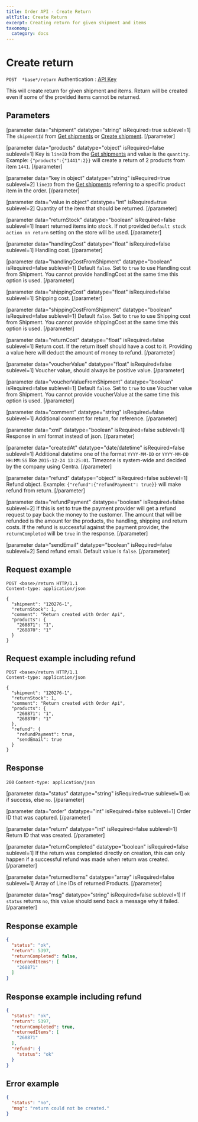 ```yaml
---
title: Order API - Create Return
altTitle: Create Return
excerpt: Creating return for given shipment and items
taxonomy:
  category: docs
---
```


# Create return

`POST  *base*/return`
Authentication : [API Key](/api-references/api-intro#authentication)

This will create return for given shipment and items. Return will be created even if some of the provided items cannot be returned.

## Parameters

[parameter data="shipment" datatype="string" isRequired=true sublevel=1]
The ``shipmentId`` from [Get shipments](/api-references/order-api/api-reference/get-shipments) or [Create shipment](/api-references/order-api/api-reference/create-shipment).
[/parameter]

[parameter data="products" datatype="object" isRequired=false sublevel=1]
Key is ``lineID`` from the [Get shipments](/api-references/order-api/api-reference/get-shipments) and value is the ``quantity``.
Example: ``{"products":{"1441":2}}`` will create a return of 2 products from item ``1441``.
[/parameter]

[parameter data="key in object" datatype="string" isRequired=true sublevel=2]
``lineID`` from the [Get shipments](/api-references/order-api/api-reference/get-shipments) referring to a specific product item in the order.
[/parameter]

[parameter data="value in object" datatype="int" isRequired=true sublevel=2]
Quantity of the item that should be returned.
[/parameter]

[parameter data="returnStock" datatype="boolean" isRequired=false sublevel=1]
Insert returned items into stock. If not provided ``Default stock action on return`` setting on the store will be used.
[/parameter]

[parameter data="handlingCost" datatype="float" isRequired=false sublevel=1]
Handling cost.
[/parameter]

[parameter data="handlingCostFromShipment" datatype="boolean" isRequired=false sublevel=1]
Default `false`. Set to `true` to use Handling cost from Shipment. You cannot provide handlingCost at the same time this option is used.
[/parameter]

[parameter data="shippingCost" datatype="float" isRequired=false sublevel=1]
Shipping cost.
[/parameter]

[parameter data="shippingCostFromShipment" datatype="boolean" isRequired=false sublevel=1]
Default `false`. Set to `true` to use Shipping cost from Shipment. You cannot provide shippingCost at the same time this option is used.
[/parameter]

[parameter data="returnCost" datatype="float" isRequired=false sublevel=1]
Return cost. If the return itself should have a cost to it. Providing a value here will deduct the amount of money to refund.
[/parameter]

[parameter data="voucherValue" datatype="float" isRequired=false sublevel=1]
Voucher value, should always be positive value.
[/parameter]

[parameter data="voucherValueFromShipment" datatype="boolean" isRequired=false sublevel=1]
Default `false`. Set to `true` to use Voucher value from Shipment. You cannot provide voucherValue at the same time this option is used.
[/parameter]

[parameter data="comment" datatype="string" isRequired=false sublevel=1]
Additional comment for return, for reference.
[/parameter]

[parameter data="xml" datatype="boolean" isRequired=false sublevel=1]
Response in xml format instead of json.
[/parameter]

[parameter data="createdAt" datatype="date/datetime" isRequired=false sublevel=1]
Additional datetime one of the format ``YYYY-MM-DD`` or ``YYYY-MM-DD HH:MM:SS`` like ``2015-12-24 13:25:01``. Timezone is system-wide and decided by the company using Centra.
[/parameter]

[parameter data="refund" datatype="object" isRequired=false sublevel=1]
Refund object.
Example: ``{"refund":{"refundPayment": true}}`` will make refund from return.
[/parameter]

[parameter data="refundPayment" datatype="boolean" isRequired=false sublevel=2]
If this is set to true the payment provider will get a refund request to pay back the money to the customer. The amount that will be refunded is the amount for the products, the handling, shipping and return costs. If the refund is successful against the payment provider, the ``returnCompleted`` will be ``true`` in the response.
[/parameter]

[parameter data="sendEmail" datatype="boolean" isRequired=false sublevel=2]
Send refund email. Default value is ``false``.
[/parameter]

## Request example

```http
POST <base>/return HTTP/1.1
Content-type: application/json

{
  "shipment": "120276-1",
  "returnStock": 1,
  "comment": "Return created with Order Api",
  "products": {
    "268871": "1",
    "268870": "1"
  }
}
```

## Request example including refund

```http
POST <base>/return HTTP/1.1
Content-type: application/json

{
  "shipment": "120276-1",
  "returnStock": 1,
  "comment": "Return created with Order Api",
  "products": {
    "268871": "1",
    "268870": "1"
  },
  "refund": {
    "refundPayment": true,
    "sendEmail": true
  }
}
```

## Response

`200` `Content-type: application/json`

[parameter data="status" datatype="string" isRequired=true sublevel=1]
``ok`` if success, else ``no``.
[/parameter]

[parameter data="order" datatype="int" isRequired=false sublevel=1]
Order ID that was captured.
[/parameter]

[parameter data="return" datatype="int" isRequired=false sublevel=1]
Return ID that was created.
[/parameter]

[parameter data="returnCompleted" datatype="boolean" isRequired=false sublevel=1]
If the return was completed directly on creation, this can only happen if a successful refund was made when return was created.
[/parameter]

[parameter data="returnedItems" datatype="array" isRequired=false sublevel=1]
Array of Line IDs of returned Products.
[/parameter]

[parameter data="msg" datatype="string" isRequired=false sublevel=1]
If ``status`` returns ``no``, this value should send back a message why it failed.
[/parameter]

## Response example

```json
{
  "status": "ok",
  "return": 5397,
  "returnCompleted": false,
  "returnedItems": [
    "268871"
  ]
}
```

## Response example including refund

```json
{
  "status": "ok",
  "return": 5397,
  "returnCompleted": true,
  "returnedItems": [
    "268871"
  ],
  "refund": {
    "status": "ok"
  }
}
```

## Error example

```json
{
  "status": "no",
  "msg": "return could not be created."
}
```
